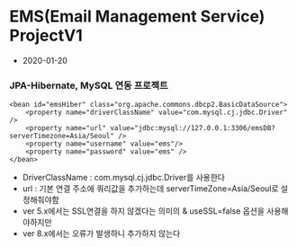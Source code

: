 # EMS(Email Management Service) ProjectV1
* 2020-01-20

### JPA-Hibernate, MySQL 연동 프로젝트

	<bean id="emsHiber" class="org.apache.commons.dbcp2.BasicDataSource">
		<property name="driverClassName" value="com.mysql.cj.jdbc.Driver" />
		<property name="url" value="jdbc:mysql://127.0.0.1:3306/emsDB?serverTimezone=Asia/Seoul" />
		<property name="username" value="ems"/>
		<property name="password" value="ems" />
	</bean>
	
* DriverClassName : com.mysql.cj.jdbc.Driver를 사용한다
* url : 기본 연결 주소에 쿼리값을 추가하는데 serverTimeZone=Asia/Seoul로 설정해줘야함
* ver 5.x에서는 SSL연결을 하지 않겠다는 의미의 & useSSL=false 옵션을 사용해야하지만
* ver 8.x에서는 오류가 발생하니 추가하지 않는다
	